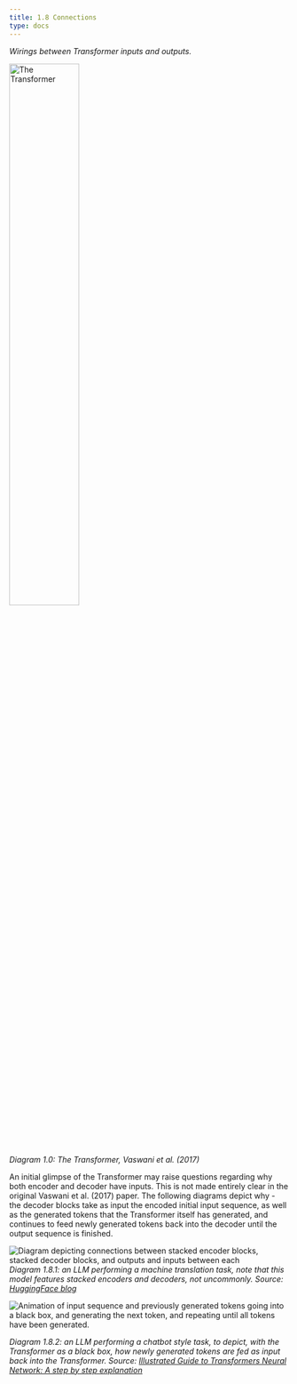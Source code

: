```yaml
---
title: 1.8 Connections
type: docs
---
```


*Wirings between Transformer inputs and outputs.*

<img src="/img/transformer-vaswani.png" alt="The Transformer" width="50%"/>

*Diagram 1.0: The Transformer, Vaswani et al. (2017)*

An initial glimpse of the Transformer may raise questions regarding why both encoder and decoder have inputs. This is not made entirely clear in the original Vaswani et al. (2017) paper. The following diagrams depict why \- the decoder blocks take as input the encoded initial input sequence, as well as the generated tokens that the Transformer itself has generated, and continues to feed newly generated tokens back into the decoder until the output sequence is finished.

![Diagram depicting connections between stacked encoder blocks, stacked decoder blocks, and outputs and inputs between each](/img/encoder-decoder-connections-1.png)
*Diagram 1.8.1: an LLM performing a machine translation task, note that this model features stacked encoders and decoders, not uncommonly. Source: [HuggingFace blog](https://huggingface.co/blog/encoder-decoder)*

![Animation of input sequence and previously generated tokens going into a black box, and generating the next token, and repeating until all tokens have been generated.](/img/decoder-gen.gif)

*Diagram 1.8.2: an LLM performing a chatbot style task, to depict, with the Transformer as a black box, how newly generated tokens are fed as input back into the Transformer. Source: [Illustrated Guide to Transformers Neural Network: A step by step explanation](https://www.youtube.com/watch?v=4Bdc55j80l8)*

